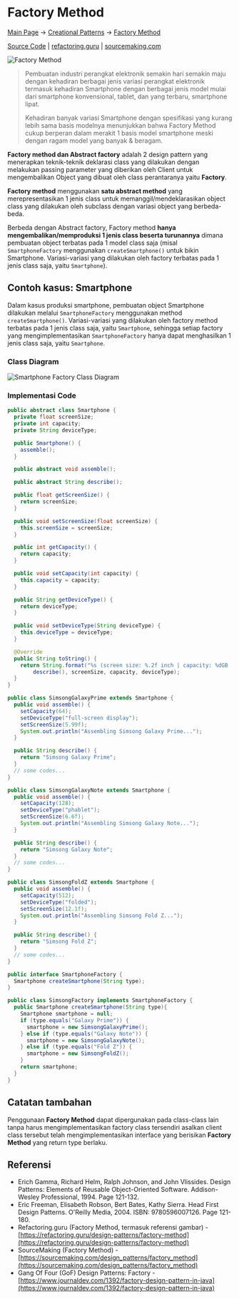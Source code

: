 # Factory Method

[Main Page](..) → [Creational Patterns](.) → [Factory Method](#)

[Source Code](https://github.com/akmalrusli363/fla-design-patterns/tree/main/src/ohmypatt/patt/creational/abstractfactory) | [refactoring.guru](https://refactoring.guru/design-patterns/factory-method) | [sourcemaking.com](https://sourcemaking.com/design_patterns/factory_method)

![Factory Method](../assets/img/creational/factory-method.png#center "Factory Method")

> Pembuatan industri perangkat elektronik semakin hari semakin maju dengan kehadiran berbagai jenis variasi perangkat elektronik termasuk kehadiran Smartphone dengan berbagai jenis model mulai dari smartphone konvensional, tablet, dan yang terbaru, smartphone lipat.
>
> Kehadiran banyak variasi Smartphone dengan spesifikasi yang kurang lebih sama basis modelnya menunjukkan bahwa Factory Method cukup berperan dalam merakit 1 basis model smartphone meski dengan ragam model yang banyak & beragam.

**Factory method dan Abstract factory** adalah 2 design pattern yang menerapkan teknik-teknik deklarasi class yang dilakukan dengan melakukan passing parameter yang diberikan oleh Client untuk mengembalikan Object yang dibuat oleh class perantaranya yaitu **Factory**.

**Factory method** menggunakan **satu abstract method** yang merepresentasikan 1 jenis class untuk memanggil/mendeklarasikan object class yang dilakukan oleh subclass dengan variasi object yang berbeda-beda.

Berbeda dengan Abstract factory, Factory method **hanya mengembalikan/memproduksi 1 jenis class beserta turunannya** dimana pembuatan object terbatas pada 1 model class saja (misal `SmartphoneFactory` menggunakan `createSmartphone()` untuk bikin Smartphone. Variasi-variasi yang dilakukan oleh factory terbatas pada 1 jenis class saja, yaitu `Smartphone`).

## Contoh kasus: Smartphone

Dalam kasus produksi smartphone, pembuatan object Smartphone dilakukan melalui `SmartphoneFactory` menggunakan method `createSmartphone()`. Variasi-variasi yang dilakukan oleh factory method terbatas pada 1 jenis class saja, yaitu `Smartphone`, sehingga setiap factory yang mengimplementasikan `SmartphoneFactory` hanya dapat menghasilkan 1 jenis class saja, yaitu `Smartphone`.

### Class Diagram

![Smartphone Factory Class Diagram](../assets/img/creational/factory-method-uml.png#center "Smartphone Factory Class Diagram")

### Implementasi Code

```java
public abstract class Smartphone {
  private float screenSize;
  private int capacity;
  private String deviceType;

  public Smartphone() {
    assemble();
  }

  public abstract void assemble();

  public abstract String describe();

  public float getScreenSize() {
    return screenSize;
  }

  public void setScreenSize(float screenSize) {
    this.screenSize = screenSize;
  }

  public int getCapacity() {
    return capacity;
  }

  public void setCapacity(int capacity) {
    this.capacity = capacity;
  }

  public String getDeviceType() {
    return deviceType;
  }

  public void setDeviceType(String deviceType) {
    this.deviceType = deviceType;
  }

  @Override
  public String toString() {
    return String.format("%s (screen size: %.2f inch | capacity: %dGB | type: %s)",
        describe(), screenSize, capacity, deviceType);
  }
}

public class SimsongGalaxyPrime extends Smartphone {
  public void assemble() {
    setCapacity(64);
    setDeviceType("full-screen display");
    setScreenSize(5.99f);
    System.out.println("Assembling Simsong Galaxy Prime...");
  }

  public String describe() {
    return "Simsong Galaxy Prime";
  }
  // some codes...
}

public class SimsongGalaxyNote extends Smartphone {
  public void assemble() {
    setCapacity(128);
    setDeviceType("phablet");
    setScreenSize(6.6f);
    System.out.println("Assembling Simsong Galaxy Note...");
  }

  public String describe() {
    return "Simsong Galaxy Note";
  }
  // some codes...
}

public class SimsongFoldZ extends Smartphone {
  public void assemble() {
    setCapacity(512);
    setDeviceType("folded");
    setScreenSize(12.1f);
    System.out.println("Assembling Simsong Fold Z...");
  }

  public String describe() {
    return "Simsong Fold Z";
  }
  // some codes...
}
```

```java
public interface SmartphoneFactory {
  Smartphone createSmartphone(String type);
}

public class SimsongFactory implements SmartphoneFactory {
  public Smartphone createSmartphone(String type){
    Smartphone smartphone = null;
    if (type.equals("Galaxy Prime")) {
      smartphone = new SimsongGalaxyPrime();
    } else if (type.equals("Galaxy Note")) {
      smartphone = new SimsongGalaxyNote();
    } else if (type.equals("Fold Z")) {
      smartphone = new SimsongFoldZ();
    }
    return smartphone;
  }
}
```


## Catatan tambahan

Penggunaan **Factory Method** dapat dipergunakan pada class-class lain tanpa harus mengimplementasikan factory class tersendiri asalkan client class tersebut telah mengimplementasikan interface yang berisikan **Factory Method** yang return type berlaku.


## Referensi

- Erich Gamma, Richard Helm, Ralph Johnson, and John Vlissides. Design Patterns: Elements of Reusable Object-Oriented Software. Addison-Wesley Professional, 1994. Page 121-132.
- Eric Freeman, Elisabeth Robson, Bert Bates, Kathy Sierra. Head First Design Patterns. O'Reilly Media, 2004. ISBN: 9780596007126. Page 121-180.
- Refactoring.guru (Factory Method, termasuk referensi gambar) - [https://refactoring.guru/design-patterns/factory-method](https://refactoring.guru/design-patterns/factory-method)
- SourceMaking (Factory Method) - [https://sourcemaking.com/design_patterns/factory_method](https://sourcemaking.com/design_patterns/factory_method)
- Gang Of Four (GoF) Design Patterns: Factory - [https://www.journaldev.com/1392/factory-design-pattern-in-java](https://www.journaldev.com/1392/factory-design-pattern-in-java)

